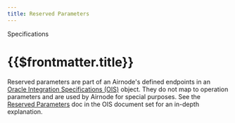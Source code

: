 ```yaml
---
title: Reserved Parameters
---
```


<TitleSpan>Specifications</TitleSpan>

# {{$frontmatter.title}}

<VersionWarning/>

<!--TocHeader /> <TOC class="table-of-contents" :include-level="[2,4]" /-->

Reserved parameters are part of an Airnode's defined endpoints in an
[Oracle Integration Specifications (OIS)](/ois/v1.0/) object. They do not map to
operation parameters and are used by Airnode for special purposes. See the
[Reserved Parameters](/ois/v1.0/reserved-parameters.md) doc in the OIS document
set for an in-depth explanation.
